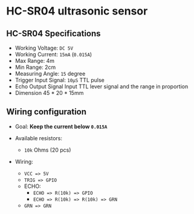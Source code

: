 # HC-SR04 ultrasonic sensor

## HC-SR04 Specifications

- Working Voltage: `DC 5V`
- Working Current: `15mA` (`0.015A`)
- Max Range: 4m
- Min Range: 2cm
- Measuring Angle: `15` degree
- Trigger Input Signal: `10µS` TTL pulse
- Echo Output Signal Input TTL lever signal and the range in proportion
- Dimension 45 * 20 * 15mm

## Wiring configuration

- Goal: **Keep the current below `0.015A`**

- Available resistors:

    - `10k` Ohms (20 pcs)

- Wiring:

    - `VCC => 5V`
    - `TRIG => GPIO`
    - ECHO:
        - `ECHO => R(10k) => GPIO`
        - `ECHO => R(10k) => R(10k) => GRN`
    - `GRN => GRN`